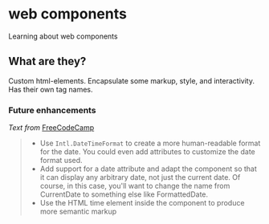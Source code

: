 # web components
Learning about web components


## What are they?
Custom html-elements. Encapsulate some markup, style, and interactivity.
Has their own tag names. 


### Future enhancements
*Text from* [FreeCodeCamp](https://www.freecodecamp.org/news/build-your-first-web-component/)  
>- Use <code>Intl.DateTimeFormat</code> to create a more human-readable format for the date. You could even add attributes to customize the date format used.
>- Add support for a date attribute and adapt the component so that it can display any arbitrary date, not just the current date. Of course, in this case, you'll want to change the name from CurrentDate to something else like FormattedDate.
>- Use the HTML time element inside the component to produce more semantic markup